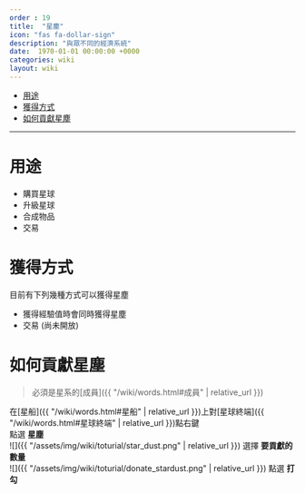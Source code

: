 ```yaml
---
order : 19
title:  "星塵"
icon: "fas fa-dollar-sign"
description: "與眾不同的經濟系統"
date:  1970-01-01 00:00:00 +0000
categories: wiki
layout: wiki
---
```


- [用途](#用途)
- [獲得方式](#獲得方式)
- [如何貢獻星塵](#如何貢獻星塵)
  
---

# 用途

- 購買星球
- 升級星球
- 合成物品
- 交易

# 獲得方式

目前有下列幾種方式可以獲得星塵
- 獲得經驗值時會同時獲得星塵
- 交易 (尚未開放)

# 如何貢獻星塵

> 必須是星系的[成員]({{ "/wiki/words.html#成員" | relative_url }})

在[星船]({{ "/wiki/words.html#星船" | relative_url }})上對[星球終端]({{ "/wiki/words.html#星球終端" | relative_url }})點右鍵  
點選 **星塵**  
![]({{ "/assets/img/wiki/toturial/star_dust.png" | relative_url }})
選擇 **要貢獻的數量**  
![]({{ "/assets/img/wiki/toturial/donate_stardust.png" | relative_url }})
點選 **打勾**
